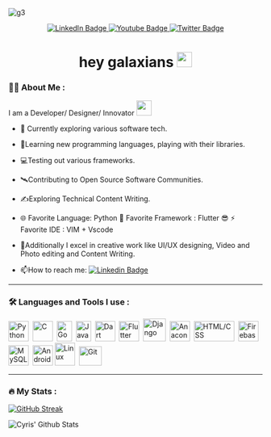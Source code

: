 ![g3](https://user-images.githubusercontent.com/118007944/210166195-dbd2514a-4ba3-429b-a8db-a2a3da49b6ab.png)

<div id="badges" align="center">
  <a href="https://www.linkedin.com/in/rahilsaini/">
    <img src="https://img.shields.io/badge/LinkedIn-blue?style=for-the-badge&logo=linkedin&logoColor=white" alt="LinkedIn Badge"/>
  </a>
  <a href="https://linktr.ee/madeupgalaxy">
    <img src="https://img.shields.io/badge/Linktree-brightgreen?style=for-the-badge&logo=linktree&logoColor=black" alt="Youtube Badge"/>
  </a>
  <a href="https://twitter.com/madeupgalaxy">
    <img src="https://img.shields.io/badge/Twitter-white?style=for-the-badge&logo=twitter&logoColor=blue" alt="Twitter Badge"/>
  </a>
</div>
<div id="badges" align="center">
<img src="https://komarev.com/ghpvc/?username=github&style=flat-square&color=blue" alt=""/>
</div>

<h1 align="center">
  hey galaxians
  <img src="https://media.giphy.com/media/hvRJCLFzcasrR4ia7z/giphy.gif" width="30px"/>
</h1>


### :man_technologist: About Me :
I am a Developer/ Designer/ Innovator <img src="https://media.giphy.com/media/WUlplcMpOCEmTGBtBW/giphy.gif" width="30"> 
- :telescope: Currently exploring various software tech.
- 📖Learning new programming languages, playing with their libraries. 
- 💻Testing out various frameworks. 
- 🛰️Contributing to Open Source Software Communities.
- ✍️Exploring Technical Content Writing.

- 🌐 Favorite Language: Python 🐍
 Favorite Framework : Flutter 😎
:zap:  Favorite IDE : VIM + Vscode

- :seedling:Additionally I excel in creative work like UI/UX designing, Video and Photo editing and Content Writing.

- :mailbox:How to reach me: [![Linkedin Badge](https://img.shields.io/badge/-Linkedin-blue?style=flat&logo=Linkedin&logoColor=white)](https://www.linkedin.com/in/rahilsaini/)

---

### :hammer_and_wrench: Languages and Tools I use :

<div>
  <img src="https://user-images.githubusercontent.com/118007944/210170357-956a94a6-f211-4123-be52-76218a34f0d8.png" title="Python" alt="Python" width="40" height="40" />&nbsp;
  <img src="https://user-images.githubusercontent.com/118007944/210169606-c82d88a2-13bb-4316-96a1-79afa957be31.png" title="C" alt="C" width="40" height="40"/>&nbsp;
  <img src="https://user-images.githubusercontent.com/118007944/210169621-d38589c3-6bbe-4764-92f3-8fe7bf5942d5.png" title="Go"  alt="Go" width="30" height="40"/>&nbsp;
  <img src="https://user-images.githubusercontent.com/118007944/210169798-b37d24e5-92b4-4519-8761-f744a681bf11.png" title="Java" alt="Java" width="30" height="40"/>&nbsp;
  <img src="https://user-images.githubusercontent.com/118007944/210169766-b651d356-00aa-4cd5-884d-f3049eb21792.png" title="Dart" alt="Dart" width="40" height="40"/>&nbsp;
  <img src="https://user-images.githubusercontent.com/118007944/210169666-4b3d1a5c-858a-403e-b4b4-e1e026624158.png" title="Flutter" alt="Flutter" width="40" height="40"/>&nbsp;
  <img src="https://user-images.githubusercontent.com/118007944/210169692-98116baa-25a0-4372-8cc3-84e8b331d596.png" alt="Django" width="45" height="45"/>&nbsp;
  <img src="https://user-images.githubusercontent.com/118007944/210170141-99aef93e-53c8-409e-82b1-8eb303e22cc8.png" title="Anaconda" alt="Anaconda" width="40" height="40"/>&nbsp;
  <img src="https://user-images.githubusercontent.com/118007944/210170022-89f7fa31-4be6-4166-a4d0-5b87bcefd64b.png"  title="HTML/CSS" alt="HTML/CSS" width="80" height="40"/>&nbsp;
  <img src="https://user-images.githubusercontent.com/118007944/210169842-5829333e-f2ab-43c9-aef4-84568ffa02f9.png" title="Firebase" alt="Firebase" width="40" height="40"/>&nbsp;
  <img src="https://user-images.githubusercontent.com/118007944/210169846-be4c8e3b-e1de-4d16-9b7e-acb8e37d8644.png" title="MySQL"  alt="MySQL" width="40" height="40"/>&nbsp;
  <img src="https://user-images.githubusercontent.com/118007944/210169849-fefc3163-551a-4c3a-9144-fcc6f407b45c.png" title="Android" alt="Android" width="40" height="40"/>
  <img src="https://user-images.githubusercontent.com/118007944/210169979-223578c2-6d0f-4e9c-9752-f91b30ddd104.png" title="Linux" alt="Linux" width="40" height="45"/>&nbsp;
  <img src="https://user-images.githubusercontent.com/118007944/210169853-f230446c-6d1f-47c5-8360-96c900391fd6.png" title="Git" **alt="Git" width="45" height="38"/>
</div>




---

### :fire: My Stats :
[![GitHub Streak](https://streak-stats.demolab.com?user=madeupgalaxy&theme=cobalt&hide_border=true&border_radius=4.8)](https://git.io/streak-stats)

![Cyris' Github Stats](https://github-readme-stats.vercel.app/api?username=madeupgalaxy&hide=contribs,prs&show_icons=true&bg_color=0d1116&title_color=ce09ec&text_color=a4aacb&icon_color=007ec6)
 
